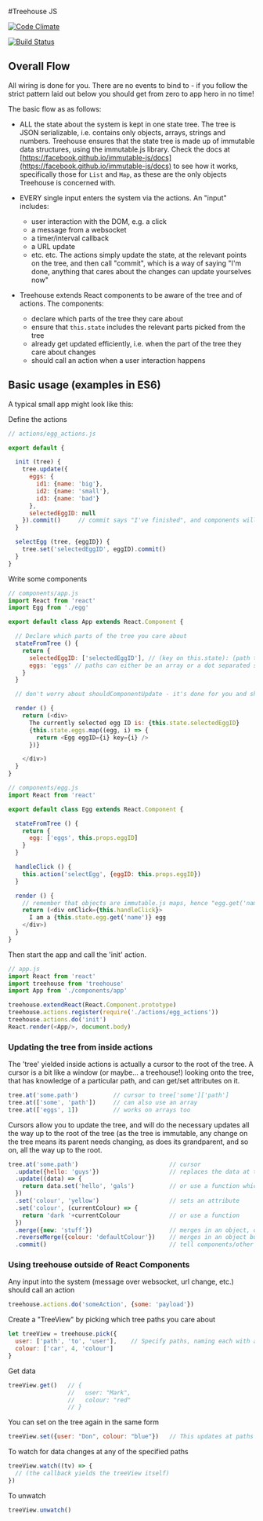 #Treehouse JS

[![Code Climate](https://codeclimate.com/github/markevans/treehouse/badges/gpa.svg)](https://codeclimate.com/github/markevans/treehouse)

[![Build Status](https://travis-ci.org/markevans/treehouse.svg?branch=master)](https://travis-ci.org/markevans/treehouse)

## Overall Flow

All wiring is done for you. There are no events to bind to - if you follow the strict pattern laid out below you should get from zero to app hero in no time!

The basic flow as as follows:

  - ALL the state about the system is kept in one state tree.
    The tree is JSON serializable, i.e. contains only objects, arrays, strings and numbers.
    Treehouse ensures that the state tree is made up of immutable data structures, using the immutable.js library.
    Check the docs at [https://facebook.github.io/immutable-js/docs](https://facebook.github.io/immutable-js/docs) to see how it works, specifically those for `List` and `Map`, as these are the only objects Treehouse is concerned with.

  - EVERY single input enters the system via the actions. An "input" includes:
    - user interaction with the DOM, e.g. a click
    - a message from a websocket
    - a timer/interval callback
    - a URL update
    - etc. etc.
    The actions simply update the state, at the relevant points on the tree, and then call "commit", which is a way of saying "I'm done, anything that cares about the changes can update yourselves now"

  - Treehouse extends React components to be aware of the tree and of actions. The components:
    - declare which parts of the tree they care about
    - ensure that `this.state` includes the relevant parts picked from the tree
    - already get updated efficiently, i.e. when the part of the tree they care about changes
    - should call an action when a user interaction happens

## Basic usage (examples in ES6)

A typical small app might look like this:

Define the actions
```javascript
// actions/egg_actions.js

export default {

  init (tree) {
    tree.update({
      eggs: {
        id1: {name: 'big'},
        id2: {name: 'small'},
        id3: {name: 'bad'}
      },
      selectedEggID: null
    }).commit()     // commit says "I've finished", and components will update
  }

  selectEgg (tree, {eggID}) {
    tree.set('selectedEggID', eggID).commit()
  }
}
```

Write some components
```javascript
// components/app.js
import React from 'react'
import Egg from './egg'

export default class App extends React.Component {

  // Declare which parts of the tree you care about
  stateFromTree () {
    return {
      selectedEggID: ['selectedEggID'], // (key on this.state): (path to point on tree)
      eggs: 'eggs' // paths can either be an array or a dot separated string like 'path.to.thing'
    }
  }

  // don't worry about shouldComponentUpdate - it's done for you and should be super-efficient

  render () {
    return (<div>
      The currently selected egg ID is: {this.state.selectedEggID}
      {this.state.eggs.map((egg, i) => {
        return <Egg eggID={i} key={i} />
      })}

    </div>)
  }
}
```

```javascript
// components/egg.js
import React from 'react'

export default class Egg extends React.Component {

  stateFromTree () {
    return {
      egg: ['eggs', this.props.eggID]
    }
  }

  handleClick () {
    this.action('selectEgg', {eggID: this.props.eggID})
  }

  render () {
    // remember that objects are immutable.js maps, hence "egg.get('name')"
    return (<div onClick={this.handleClick}>
      I am a {this.state.egg.get('name')} egg
    </div>)
  }
}
```

Then start the app and call the 'init' action.

```javascript
// app.js
import React from 'react'
import treehouse from 'treehouse'
import App from './components/app'

treehouse.extendReact(React.Component.prototype)
treehouse.actions.register(require('./actions/egg_actions'))
treehouse.actions.do('init')
React.render(<App/>, document.body)
```

### Updating the tree from inside actions
The 'tree' yielded inside actions is actually a cursor to the root of the tree.
A cursor is a bit like a window (or maybe... a treehouse!) looking onto the tree, that has knowledge of a particular path, and can get/set attributes on it.
```javascript
tree.at('some.path')          // cursor to tree['some']['path']
tree.at(['some', 'path'])     // can also use an array
tree.at(['eggs', 1])          // works on arrays too
```
Cursors allow you to update the tree, and will do the necessary updates all the way up to the root of the tree (as the tree is immutable, any change on the tree means its parent needs changing, as does its grandparent, and so on, all the way up to the root.
```javascript
tree.at('some.path')                          // cursor
  .update({hello: 'guys'})                    // replaces the data at the cursor path
  .update((data) => {
    return data.set('hello', 'gals')          // or use a function which yields the current value at the cursor
  })
  .set('colour', 'yellow')                    // sets an attribute
  .set('colour', (currentColour) => {
    return 'dark '+currentColour              // or use a function
  })
  .merge({new: 'stuff'})                      // merges in an object, overwriting keys that already exist
  .reverseMerge({colour: 'defaultColour'})    // merges in an object but doesn't overwrite pre-existing elements
  .commit()                                   // tell components/other objects that care that you've finished
```

### Using treehouse outside of React Components
Any input into the system (message over websocket, url change, etc.) should call an action
```javascript
treehouse.actions.do('someAction', {some: 'payload'})
```
Create a "TreeView" by picking which tree paths you care about
```javascript
let treeView = treehouse.pick({
  user: ['path', 'to', 'user'],    // Specify paths, naming each with a key
  colour: ['car', 4, 'colour']
}
```
Get data
```javascript
treeView.get()   // {
                 //   user: "Mark",
                 //   colour: "red"
                 // }
```
You can set on the tree again in the same form
```javascript
treeView.set({user: "Don", colour: "blue"})   // This updates at paths ['path', 'to', 'user'] and ['car', 4, 'colour']
```
To watch for data changes at any of the specified paths
```javascript
treeView.watch((tv) => {
  // (the callback yields the treeView itself)
})
```
To unwatch
```javascript
treeView.unwatch()
```
